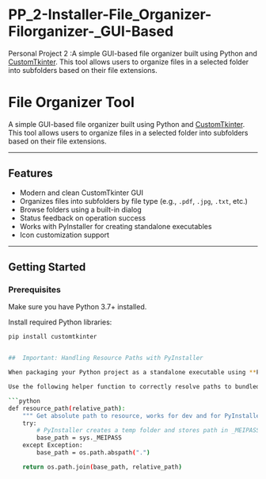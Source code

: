 # PP_2-Installer-File_Organizer-Filorganizer-_GUI-Based
Personal Project 2 :A simple GUI-based file organizer built using Python and [CustomTkinter](https://github.com/TomSchimansky/CustomTkinter). This tool allows users to organize files in a selected folder into subfolders based on their file extensions.
#  File Organizer Tool

A simple GUI-based file organizer built using Python and [CustomTkinter](https://github.com/TomSchimansky/CustomTkinter). This tool allows users to organize files in a selected folder into subfolders based on their file extensions.

---

##  Features

- Modern and clean CustomTkinter GUI
- Organizes files into subfolders by file type (e.g., `.pdf`, `.jpg`, `.txt`, etc.)
- Browse folders using a built-in dialog
- Status feedback on operation success
- Works with PyInstaller for creating standalone executables
- Icon customization support

---

##  Getting Started

### Prerequisites

Make sure you have Python 3.7+ installed.

Install required Python libraries:
```bash
pip install customtkinter


##  Important: Handling Resource Paths with PyInstaller

When packaging your Python project as a standalone executable using **PyInstaller**, file paths to bundled data (e.g., images, icons, config files) may not behave as expected. This is because PyInstaller extracts files to a **temporary directory** at runtime.

Use the following helper function to correctly resolve paths to bundled resources:

```python
def resource_path(relative_path):
    """ Get absolute path to resource, works for dev and for PyInstaller """
    try:
        # PyInstaller creates a temp folder and stores path in _MEIPASS
        base_path = sys._MEIPASS
    except Exception:
        base_path = os.path.abspath(".")

    return os.path.join(base_path, relative_path)

